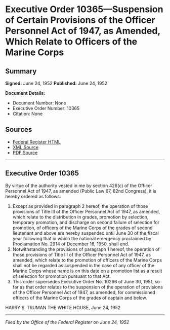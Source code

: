 # Executive Order 10365—Suspension of Certain Provisions of the Officer Personnel Act of 1947, as Amended, Which Relate to Officers of the Marine Corps

## Summary

**Signed:** June 24, 1952
**Published:** June 24, 1952

**Document Details:**
- Document Number: None
- Executive Order Number: 10365
- Citation: None

## Sources
- [Federal Register HTML](https://www.presidency.ucsb.edu/documents/executive-order-10365-suspension-certain-provisions-the-officer-personnel-act-1947-amended)
- [XML Source](None)
- [PDF Source](None)

---

## Executive Order 10365

By virtue of the authority vested in me by section 426(c) of the Officer Personnel Act of 1947, as amended (Public Law 67, 82nd Congress), it is hereby ordered as follows:
1. Except as provided in paragraph 2 hereof, the operation of those provisions of Title III of the Officer Personnel Act of 1947, as amended, which relate to the distribution in grades, promotion by selection, temporary promotion, and discharge on second failure of selection for promotion, of officers of the Marine Corps of the grades of second lieutenant and above are hereby suspended until June 30 of the fiscal year following that in which the national emergency proclaimed by Proclamation No. 2914 of December 16, 1950, shall end.
2. Notwithstanding the provisions of paragraph 1 hereof, the operation of those provisions of Title III of the Officer Personnel Act of 1947, as amended, which relate to the promotion of officers of the Marine Corps shall not be regarded as suspended in the case of any officer of the Marine Corps whose name is on this date on a promotion list as a result of selection for promotion pursuant to that Act.
3. This order supersedes Executive Order No. 10266 of June 30, 1951, so far as that order relates to the suspension of the operation of provisions of the Officer Personnel Act of 1947, as amended, for commissioned officers of the Marine Corps of the grades of captain and below.

HARRY S. TRUMAN
THE WHITE HOUSE,
June 24, 1952

---

*Filed by the Office of the Federal Register on June 24, 1952*

